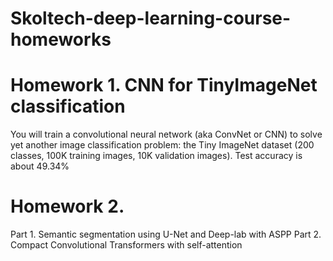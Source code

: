 # Skoltech-deep-learning-course-homeworks


# Homework 1. CNN for TinyImageNet classification
You will train a convolutional neural network (aka ConvNet or CNN) to solve yet another image classification problem: the Tiny ImageNet dataset (200 classes, 100K training images, 10K validation images).
Test accuracy is about 49.34%


# Homework 2. 
Part 1. Semantic segmentation using U-Net and Deep-lab with ASPP
Part 2. Compact Convolutional Transformers with self-attention



